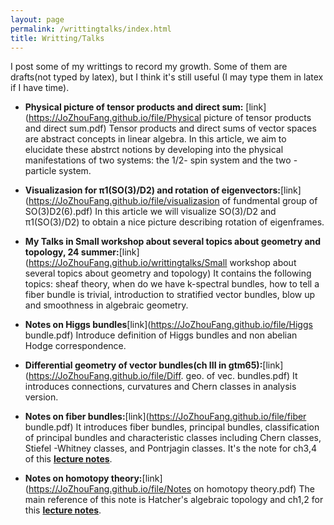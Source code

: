 ```yaml
---
layout: page
permalink: /writtingtalks/index.html
title: Writting/Talks
---
```


I post some of my writtings to record my growth. Some of them are drafts(not typed by latex), but I think it's still useful (I may type them in latex if I have time).


- **Physical picture of tensor products and direct sum:** [link](https://JoZhouFang.github.io/file/Physical picture of tensor products and direct sum.pdf)
Tensor products and direct sums of vector spaces are abstract concepts
in linear algebra. In this article, we aim to elucidate these abstrct notions
by developing into the physical manifestations of two systems: the 1/2-
spin system and the two -particle system.


- **Visualizasion for π1(SO(3)/D2) and rotation of eigenvectors:**[link](https://JoZhouFang.github.io/file/visualizasion of fundmental group of SO(3)D2(6).pdf) In this article we will visualize SO(3)/D2 and π1(SO(3)/D2) to obtain a nice picture describing rotation of eigenframes.


- **My Talks in Small workshop about several topics about geometry and topology, 24 summer:**[link](https://JoZhouFang.github.io/writtingtalks/Small workshop about several topics about geometry and topology) It contains the following topics: sheaf theory, when do we have k-spectral bundles, how to tell a fiber bundle is trivial, introduction to stratified vector bundles, blow up and smoothness in algebraic geometry.

- **Notes on Higgs bundles**[link](https://JoZhouFang.github.io/file/Higgs bundle.pdf) Introduce definition of Higgs bundles and non abelian Hodge correspondence.

- **Differential geometry of vector bundles(ch III in gtm65):**[link](https://JoZhouFang.github.io/file/Diff. geo. of vec. bundles.pdf) It introduces connections, curvatures and Chern classes in analysis version.

- **Notes on fiber bundles:**[link](https://JoZhouFang.github.io/file/fiber bundle.pdf) It introduces fiber bundles, principal bundles, classification of principal bundles and characteristic classes including Chern classes, Stiefel -Whitney classes, and Pontrjagin classes. It's the note for ch3,4 of this **[lecture notes](https://www.uio.no/studier/emner/matnat/math/MAT4540/h23/754notes-1.pdf)**.

- **Notes on homotopy theory:**[link](https://JoZhouFang.github.io/file/Notes on homotopy theory.pdf) The main reference of this note is Hatcher's algebraic topology and ch1,2 for this **[lecture notes](https://www.uio.no/studier/emner/matnat/math/MAT4540/h23/754notes-1.pdf)**.




